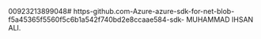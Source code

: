 00923213899048# https-github.com-Azure-azure-sdk-for-net-blob-f5a45365f5560f5c6b1a542f740bd2e8ccaae584-sdk-
MUHAMMAD  IHSAN ALI.

